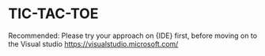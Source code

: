 # TIC-TAC-TOE
 Recommended: Please try your approach on {IDE} first, before moving on to the
 Visual studio
 https://visualstudio.microsoft.com/
